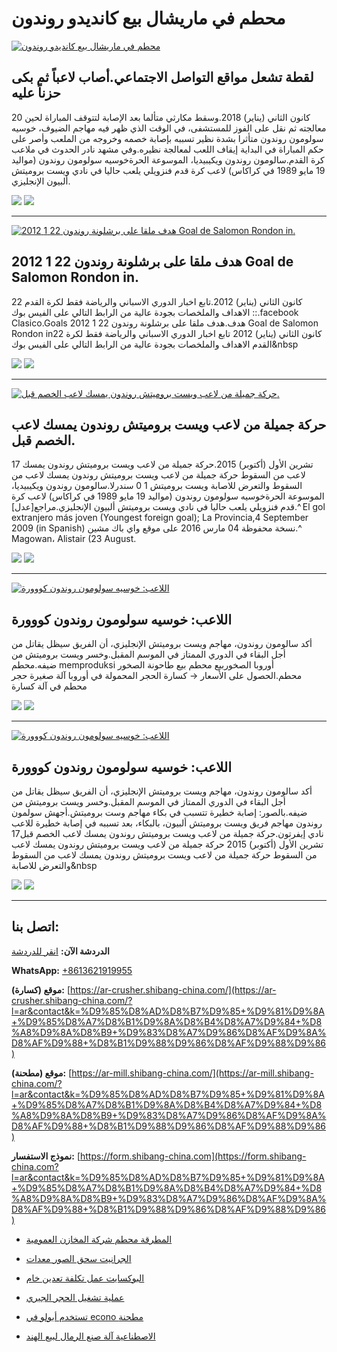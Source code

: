 # محطم في ماريشال بيع كانديدو روندون

<a href="https://swt.shibang-china.com/?l=ar&img&k=%D9%85%D8%AD%D8%B7%D9%85+%D9%81%D9%8A+%D9%85%D8%A7%D8%B1%D9%8A%D8%B4%D8%A7%D9%84+%D8%A8%D9%8A%D8%B9+%D9%83%D8%A7%D9%86%D8%AF%D9%8A%D8%AF%D9%88+%D8%B1%D9%88%D9%86%D8%AF%D9%88%D9%86" target="_blank">![محطم في ماريشال بيع كانديدو روندون](http://static.shibang-china.com/all-800x300/622.jpg)</a>

## لقطة تشعل مواقع التواصل الاجتماعي.أصاب لاعباً ثم بكى حزناً عليه
20 كانون الثاني (يناير) 2018.وسقط مكارثي متألما بعد الإصابة لتتوقف المباراة لحين معالجته ثم نقل على الفوز للمستشفى، في الوقت الذي ظهر فيه مهاجم الضيوف، خوسيه سولومون روندون متأثرا بشدة نظير تسببه بإصابة خصمه وخروجه من الملعب وأصر على حكم المباراة في البداية إيقاف اللعب لمعالجة نظيره.وفي مشهد نادر الحدوث في ملاعب كرة القدم.سالومون روندون ويكيبيديا، الموسوعة الحرةخوسيه سولومون روندون (مواليد 19 مايو 1989 في كراكاس) لاعب كرة قدم فنزويلي يلعب حاليا في نادي ويست بروميتش ألبيون الإنجليزي.


<a href="https://whatsapp.shibangsoft.com/WhatsApp.php" target="_blank" title="WhatsApp">![](http://static.shibang-china.com/icon/whatsapp.png)</a> <a href="https://swt.shibang-china.com/?l=ar&icon&k=%D9%85%D8%AD%D8%B7%D9%85+%D9%81%D9%8A+%D9%85%D8%A7%D8%B1%D9%8A%D8%B4%D8%A7%D9%84+%D8%A8%D9%8A%D8%B9+%D9%83%D8%A7%D9%86%D8%AF%D9%8A%D8%AF%D9%88+%D8%B1%D9%88%D9%86%D8%AF%D9%88%D9%86" target="_blank">![](http://static.shibang-china.com/icon/chat-ar.png)</a>

---

<a href="https://swt.shibang-china.com/?l=ar&img&k=%D9%85%D8%AD%D8%B7%D9%85+%D9%81%D9%8A+%D9%85%D8%A7%D8%B1%D9%8A%D8%B4%D8%A7%D9%84+%D8%A8%D9%8A%D8%B9+%D9%83%D8%A7%D9%86%D8%AF%D9%8A%D8%AF%D9%88+%D8%B1%D9%88%D9%86%D8%AF%D9%88%D9%86" target="_blank">![هدف ملقا على برشلونة روندون 22 1 2012 Goal de Salomon Rondon in.](http://static.shibang-china.com/all-800x300/620.jpg)</a>

## هدف ملقا على برشلونة روندون 22 1 2012 Goal de Salomon Rondon in.
22 كانون الثاني (يناير) 2012.تابع اخبار الدوري الاسباني والرياضة فقط لكرة القدم الاهداف والملخصات بجودة عالية من الرابط التالي على الفيس بوك ::.facebook Clasico.Goals هدف.هدف ملقا على برشلونة روندون 22 1 2012 Goal de Salomon Rondon in22 كانون الثاني (يناير) 2012 تابع اخبار الدوري الاسباني والرياضة فقط لكرة القدم الاهداف والملخصات بجودة عالية من الرابط التالي على الفيس بوك&nbsp


<a href="https://whatsapp.shibangsoft.com/WhatsApp.php" target="_blank" title="WhatsApp">![](http://static.shibang-china.com/icon/whatsapp.png)</a> <a href="https://swt.shibang-china.com/?l=ar&icon&k=%D9%85%D8%AD%D8%B7%D9%85+%D9%81%D9%8A+%D9%85%D8%A7%D8%B1%D9%8A%D8%B4%D8%A7%D9%84+%D8%A8%D9%8A%D8%B9+%D9%83%D8%A7%D9%86%D8%AF%D9%8A%D8%AF%D9%88+%D8%B1%D9%88%D9%86%D8%AF%D9%88%D9%86" target="_blank">![](http://static.shibang-china.com/icon/chat-ar.png)</a>

---

<a href="https://swt.shibang-china.com/?l=ar&img&k=%D9%85%D8%AD%D8%B7%D9%85+%D9%81%D9%8A+%D9%85%D8%A7%D8%B1%D9%8A%D8%B4%D8%A7%D9%84+%D8%A8%D9%8A%D8%B9+%D9%83%D8%A7%D9%86%D8%AF%D9%8A%D8%AF%D9%88+%D8%B1%D9%88%D9%86%D8%AF%D9%88%D9%86" target="_blank">![حركة جميلة من لاعب ويست بروميتش روندون يمسك لاعب الخصم قبل.](http://static.shibang-china.com/all-800x300/637.jpg)</a>

## حركة جميلة من لاعب ويست بروميتش روندون يمسك لاعب الخصم قبل.
17 تشرين الأول (أكتوبر) 2015.حركة جميلة من لاعب ويست بروميتش روندون يمسك لاعب من السقوط حركة جميلة من لاعب ويست بروميتش روندون يمسك لاعب من السقوط والتعرض للاصابة ويست بروميتش 1 0 سندرلا.سالومون روندون ويكيبيديا، الموسوعة الحرةخوسيه سولومون روندون (مواليد 19 مايو 1989 في كراكاس) لاعب كرة قدم فنزويلي يلعب حاليا في نادي ويست بروميتش ألبيون الإنجليزي.مراجع[عدل].^ El gol extranjero más joven (Youngest foreign goal); La Provincia,4 September 2009 (in Spanish) نسخة محفوظة 04 مارس 2016 على موقع واي باك مشين.^ Magowan، Alistair (23 August.


<a href="https://whatsapp.shibangsoft.com/WhatsApp.php" target="_blank" title="WhatsApp">![](http://static.shibang-china.com/icon/whatsapp.png)</a> <a href="https://swt.shibang-china.com/?l=ar&icon&k=%D9%85%D8%AD%D8%B7%D9%85+%D9%81%D9%8A+%D9%85%D8%A7%D8%B1%D9%8A%D8%B4%D8%A7%D9%84+%D8%A8%D9%8A%D8%B9+%D9%83%D8%A7%D9%86%D8%AF%D9%8A%D8%AF%D9%88+%D8%B1%D9%88%D9%86%D8%AF%D9%88%D9%86" target="_blank">![](http://static.shibang-china.com/icon/chat-ar.png)</a>

---

<a href="https://swt.shibang-china.com/?l=ar&img&k=%D9%85%D8%AD%D8%B7%D9%85+%D9%81%D9%8A+%D9%85%D8%A7%D8%B1%D9%8A%D8%B4%D8%A7%D9%84+%D8%A8%D9%8A%D8%B9+%D9%83%D8%A7%D9%86%D8%AF%D9%8A%D8%AF%D9%88+%D8%B1%D9%88%D9%86%D8%AF%D9%88%D9%86" target="_blank">![اللاعب: خوسيه سولومون روندون كووورة](http://static.shibang-china.com/all-800x300/1399.jpg)</a>

## اللاعب: خوسيه سولومون روندون كووورة
أكد سالومون روندون، مهاجم ويست بروميتش الإنجليزي، أن الفريق سيظل يقاتل من أجل البقاء في الدوري الممتاز في الموسم المقبل.وخسر ويست بروميتش من ضيفه.محطم memproduksi أوروبا الصخوربيع محطم بيع طاحونة الصخور محطم.الحصول على الأسعار → كسارة الحجر المحمولة في أوروبا آلة صغيرة حجر محطم في آلة كسارة


<a href="https://whatsapp.shibangsoft.com/WhatsApp.php" target="_blank" title="WhatsApp">![](http://static.shibang-china.com/icon/whatsapp.png)</a> <a href="https://swt.shibang-china.com/?l=ar&icon&k=%D9%85%D8%AD%D8%B7%D9%85+%D9%81%D9%8A+%D9%85%D8%A7%D8%B1%D9%8A%D8%B4%D8%A7%D9%84+%D8%A8%D9%8A%D8%B9+%D9%83%D8%A7%D9%86%D8%AF%D9%8A%D8%AF%D9%88+%D8%B1%D9%88%D9%86%D8%AF%D9%88%D9%86" target="_blank">![](http://static.shibang-china.com/icon/chat-ar.png)</a>

---

<a href="https://swt.shibang-china.com/?l=ar&img&k=%D9%85%D8%AD%D8%B7%D9%85+%D9%81%D9%8A+%D9%85%D8%A7%D8%B1%D9%8A%D8%B4%D8%A7%D9%84+%D8%A8%D9%8A%D8%B9+%D9%83%D8%A7%D9%86%D8%AF%D9%8A%D8%AF%D9%88+%D8%B1%D9%88%D9%86%D8%AF%D9%88%D9%86" target="_blank">![اللاعب: خوسيه سولومون روندون كووورة](http://static.shibang-china.com/all-800x300/1053.jpg)</a>

## اللاعب: خوسيه سولومون روندون كووورة
أكد سالومون روندون، مهاجم ويست بروميتش الإنجليزي، أن الفريق سيظل يقاتل من أجل البقاء في الدوري الممتاز في الموسم المقبل.وخسر ويست بروميتش من ضيفه.بالصور: إصابة خطيرة تتسبب في بكاء مهاجم وست بروميتش.أجهش سولمون روندون مهاجم فريق ويست بروميتش ألبيون، بالبكاء، بعد تسببه في إصابة خطيرة للاعب نادي إيفرتون.حركة جميلة من لاعب ويست بروميتش روندون يمسك لاعب الخصم قبل17 تشرين الأول (أكتوبر) 2015 حركة جميلة من لاعب ويست بروميتش روندون يمسك لاعب من السقوط حركة جميلة من لاعب ويست بروميتش روندون يمسك لاعب من السقوط والتعرض للاصابة&nbsp


<a href="https://whatsapp.shibangsoft.com/WhatsApp.php" target="_blank" title="WhatsApp">![](http://static.shibang-china.com/icon/whatsapp.png)</a> <a href="https://swt.shibang-china.com/?l=ar&icon&k=%D9%85%D8%AD%D8%B7%D9%85+%D9%81%D9%8A+%D9%85%D8%A7%D8%B1%D9%8A%D8%B4%D8%A7%D9%84+%D8%A8%D9%8A%D8%B9+%D9%83%D8%A7%D9%86%D8%AF%D9%8A%D8%AF%D9%88+%D8%B1%D9%88%D9%86%D8%AF%D9%88%D9%86" target="_blank">![](http://static.shibang-china.com/icon/chat-ar.png)</a>

---
## اتصل بنا:

**الدردشة الآن:** [انقر للدردشة](https://swt.shibang-china.com?l=ar&contact&k=%D9%85%D8%AD%D8%B7%D9%85+%D9%81%D9%8A+%D9%85%D8%A7%D8%B1%D9%8A%D8%B4%D8%A7%D9%84+%D8%A8%D9%8A%D8%B9+%D9%83%D8%A7%D9%86%D8%AF%D9%8A%D8%AF%D9%88+%D8%B1%D9%88%D9%86%D8%AF%D9%88%D9%86)

**WhatsApp:**  [+8613621919955](https://whatsapp.shibangsoft.com/WhatsApp.php)

**موقع (كسارة):** [https://ar-crusher.shibang-china.com/](https://ar-crusher.shibang-china.com/?l=ar&contact&k=%D9%85%D8%AD%D8%B7%D9%85+%D9%81%D9%8A+%D9%85%D8%A7%D8%B1%D9%8A%D8%B4%D8%A7%D9%84+%D8%A8%D9%8A%D8%B9+%D9%83%D8%A7%D9%86%D8%AF%D9%8A%D8%AF%D9%88+%D8%B1%D9%88%D9%86%D8%AF%D9%88%D9%86)

**موقع (مطحنة):** [https://ar-mill.shibang-china.com/](https://ar-mill.shibang-china.com/?l=ar&contact&k=%D9%85%D8%AD%D8%B7%D9%85+%D9%81%D9%8A+%D9%85%D8%A7%D8%B1%D9%8A%D8%B4%D8%A7%D9%84+%D8%A8%D9%8A%D8%B9+%D9%83%D8%A7%D9%86%D8%AF%D9%8A%D8%AF%D9%88+%D8%B1%D9%88%D9%86%D8%AF%D9%88%D9%86)

**نموذج الاستفسار:** [https://form.shibang-china.com](https://form.shibang-china.com?l=ar&contact&k=%D9%85%D8%AD%D8%B7%D9%85+%D9%81%D9%8A+%D9%85%D8%A7%D8%B1%D9%8A%D8%B4%D8%A7%D9%84+%D8%A8%D9%8A%D8%B9+%D9%83%D8%A7%D9%86%D8%AF%D9%8A%D8%AF%D9%88+%D8%B1%D9%88%D9%86%D8%AF%D9%88%D9%86)

* [المطرقة محطم شركة المخازن العمومية](../29/%D8%A7%D9%84%D9%85%D8%B7%D8%B1%D9%82%D8%A9%20%D9%85%D8%AD%D8%B7%D9%85%20%D8%B4%D8%B1%D9%83%D8%A9%20%D8%A7%D9%84%D9%85%D8%AE%D8%A7%D8%B2%D9%86%20%D8%A7%D9%84%D8%B9%D9%85%D9%88%D9%85%D9%8A%D8%A9.md)

* [الجرانيت سحق الصور معدات](../29/%D8%A7%D9%84%D8%AC%D8%B1%D8%A7%D9%86%D9%8A%D8%AA%20%D8%B3%D8%AD%D9%82%20%D8%A7%D9%84%D8%B5%D9%88%D8%B1%20%D9%85%D8%B9%D8%AF%D8%A7%D8%AA.md)

* [البوكسايت عمل تكلفة تعدين خام](../28/%D8%A7%D9%84%D8%A8%D9%88%D9%83%D8%B3%D8%A7%D9%8A%D8%AA%20%D8%B9%D9%85%D9%84%20%D8%AA%D9%83%D9%84%D9%81%D8%A9%20%D8%AA%D8%B9%D8%AF%D9%8A%D9%86%20%D8%AE%D8%A7%D9%85.md)

* [عملية تشغيل الحجر الجيري](../26/%D8%B9%D9%85%D9%84%D9%8A%D8%A9%20%D8%AA%D8%B4%D8%BA%D9%8A%D9%84%20%D8%A7%D9%84%D8%AD%D8%AC%D8%B1%20%D8%A7%D9%84%D8%AC%D9%8A%D8%B1%D9%8A.md)

* [تستخدم أبولو في econo مطحنة](../26/%D8%AA%D8%B3%D8%AA%D8%AE%D8%AF%D9%85%20%D8%A3%D8%A8%D9%88%D9%84%D9%88%20%D9%81%D9%8A%20econo%20%D9%85%D8%B7%D8%AD%D9%86%D8%A9.md)

* [الاصطناعية آلة صنع الرمال لبيع الهند](../28/%D8%A7%D9%84%D8%A7%D8%B5%D8%B7%D9%86%D8%A7%D8%B9%D9%8A%D8%A9%20%D8%A2%D9%84%D8%A9%20%D8%B5%D9%86%D8%B9%20%D8%A7%D9%84%D8%B1%D9%85%D8%A7%D9%84%20%D9%84%D8%A8%D9%8A%D8%B9%20%D8%A7%D9%84%D9%87%D9%86%D8%AF.md)
